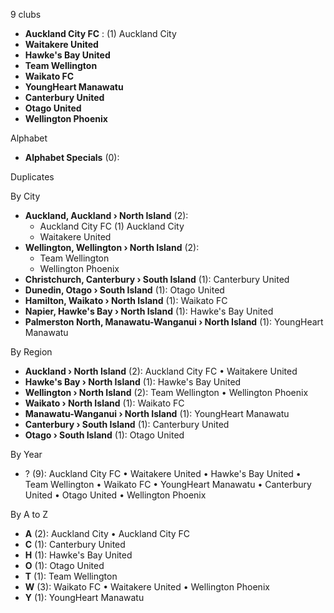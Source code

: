 9 clubs

- **Auckland City FC** : (1) Auckland City
- **Waitakere United**
- **Hawke's Bay United**
- **Team Wellington**
- **Waikato FC**
- **YoungHeart Manawatu**
- **Canterbury United**
- **Otago United**
- **Wellington Phoenix**




Alphabet

- **Alphabet Specials** (0): 




Duplicates





By City

- **Auckland, Auckland › North Island** (2): 
  - Auckland City FC  (1) Auckland City
  - Waitakere United 
- **Wellington, Wellington › North Island** (2): 
  - Team Wellington 
  - Wellington Phoenix 
- **Christchurch, Canterbury › South Island** (1): Canterbury United 
- **Dunedin, Otago › South Island** (1): Otago United 
- **Hamilton, Waikato › North Island** (1): Waikato FC 
- **Napier, Hawke's Bay › North Island** (1): Hawke's Bay United 
- **Palmerston North, Manawatu-Wanganui › North Island** (1): YoungHeart Manawatu 




By Region

- **Auckland › North Island** (2):   Auckland City FC • Waitakere United
- **Hawke's Bay › North Island** (1):   Hawke's Bay United
- **Wellington › North Island** (2):   Team Wellington • Wellington Phoenix
- **Waikato › North Island** (1):   Waikato FC
- **Manawatu-Wanganui › North Island** (1):   YoungHeart Manawatu
- **Canterbury › South Island** (1):   Canterbury United
- **Otago › South Island** (1):   Otago United




By Year

- ? (9):   Auckland City FC • Waitakere United • Hawke's Bay United • Team Wellington • Waikato FC • YoungHeart Manawatu • Canterbury United • Otago United • Wellington Phoenix






By A to Z

- **A** (2): Auckland City • Auckland City FC
- **C** (1): Canterbury United
- **H** (1): Hawke's Bay United
- **O** (1): Otago United
- **T** (1): Team Wellington
- **W** (3): Waikato FC • Waitakere United • Wellington Phoenix
- **Y** (1): YoungHeart Manawatu




